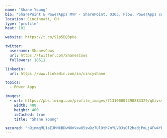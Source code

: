 ```yaml
---
name: "Shane Young"
bio: "SharePoint & PowerApps MVP - SharePoint, O365, Flow, PowerApps consulting? @PowerApps911 | Pure Snark? You found it."
location: Cincinnati, OH
type: "profile"
heat: 101

website: https://t.co/91p5BQ3pUe

twitter:
  username: ShanesCows
  url: https://twitter.com/ShanesCows
  followers: 18511

linkedin:
  url: https://www.linkedin.com/in/cincyshane

topics:
  - Power Apps

images:
  - url: https://pbs.twimg.com/profile_images/713100007398883329/qUzvsvQ3_400x400.jpg
    width: 400
    height: 400
    isCached: true
    title: "Shane Young"

secured: "nDinmqMLIaEJMNkBDwNUnVxw05swDz7Ul9th7mYLV0JsOl2hadjPmLj4Fw4YEJ5gcJJzCbBeyi4YozUR60ChaUGWRDO50DkDQb7YLZ9jYp3xNzsRA465h6tSpEevnY4ZK9TuqPW2y/4znRkthojYnmGHwokEetOn2/LS9dm0jbUJU7RzQF5XQxpGMfmWToD96ignVN/9abFruB+duNoQwozLj2JxRdANwVF6rY3zVwKDy5Bh3ZfspcksvA5muIFw4P/PKSTpJjHtvEjlt1gYty8LPTIa//w0vodz9E8HonvF06bX6iA5Tgq3eSILOFCs+QCxxTxTD28GZOwHCwciag8cu02S/fqtZnFUjlnRKRpe2/KcN4V4qbFo3akgM9YynuaXgcZbEkieMMRHNv1KowU35XuRlXNyZl+oE7bwdQM=;o0OX7O1C8Hy4cyDO43cMpQ=="
---
```


